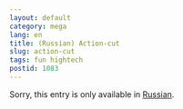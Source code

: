 ```yaml
---
layout: default
category: mega
lang: en
title: (Russian) Action-cut
slug: action-cut
tags: fun hightech 
postid: 1083
---
```

<p>Sorry, this entry is only available in <a href="/mega/export/getposts.php">Russian</a>.</p>